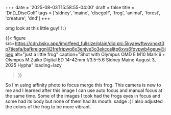 +++
date = '2025-08-03T15:58:55-04:00'
draft = false
title = 'DnD_DiscGolf'
tags = ['sidney', 'maine', 'discgolf', 'frog', 'animal', 'forest', 'creature', 'dnd']
+++

omg look at this little guy!!! :)

{{< figure
  src=https://cdn.bsky.app/img/feed_fullsize/plain/did:plc:5kyaewftwvxnoxt3p7tiesfa/bafkreiggnlil2frefripwq6x3enjve3o3ekcosljtp6xvs6fqvpwb4geuy@jpeg
  alt="just a little frog"
  caption="Shot with Olympus OMD E M10 Mark ii + Olympus M.Zuiko Digital ED 14-42mm f/3.5-5.6 Sidney Maine August 3, 2025 Hypha"
  loading=lazy
>}}

So I'm using affinity photo to focus merge this frog. This camera is new to me and I learned after this image I can use auto focus and manual focus at the same time. Some of the images I took had the frogs eyes in focus and some had its body but none of them had its mouth. sadge :( I also adjusted the colors of the frog to be more vibrant. 

